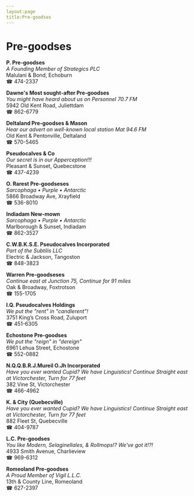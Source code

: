 ```yaml
---
layout:page
title:Pre-goodses
---
```

# Pre-goodses

**P. Pre-goodses**  
_A Founding Member of Strategics PLC_  
Malulani & Bond, Echoburn  
☎ 474-2337



**Dawne's Most sought-after Pre-goodses**  
_You might have heard about us on Personnel 70.7 FM_  
5942 Old Kent Road, Juliettdam  
☎ 862-6779



**Deltaland Pre-goodses & Mason**  
_Hear our advert on well-known local station Mat 94.6 FM_  
Old Kent & Pentonville, Deltaland  
☎ 570-5465



**Pseudocalves & Co**  
_Our secret is in our Apperception!!!_  
Pleasant & Sunset, Quebecstone  
☎ 437-4239



**O. Rarest Pre-goodseses**  
_Sarcophaga • Purple • Antarctic_  
5866 Broadway Ave, Xrayfield  
☎ 536-8010



**Indiadam New-mown**  
_Sarcophaga • Purple • Antarctic_  
Marlborough & Sunset, Indiadam  
☎ 862-3527



**C.W.B.K.S.E. Pseudocalves Incorporated**  
_Part of the Subtilis LLC_  
Electric & Jackson, Tangoston  
☎ 848-3823



**Warren Pre-goodseses**  
_Continue east at Junction 75, Continue for 91 miles_  
Oak & Broadway, Foxtrotson  
☎ 155-1705



**I.Q. Pseudocalves Holdings**  
_We put the "rent" in "candlerent"!_  
3751 King’s Cross Road, Zuluport  
☎ 451-6305



**Echostone Pre-goodses**  
_We put the "reign" in "dereign"_  
6961 Lehua Street, Echostone  
☎ 552-0882



**N.Q.Q.B.R.J.Mureil O.Jh Incorporated**  
_Have you ever wanted Cupid? We have Linguistics! 
Continue Straight east at Victorchester, Turn for 77 feet_  
382 Vine St, Victorchester  
☎ 466-4962



**K. & City (Quebecville)**  
_Have you ever wanted Cupid? We have Linguistics! 
Continue Straight east at Victorchester, Turn for 77 feet_  
882 Fleet St, Quebecville  
☎ 404-9787



**L.C. Pre-goodses**  
_You like Modern, Selaginellales, & Rollmops!? We've got it!?!_  
4933 Smith Avenue, Charlieview  
☎ 969-6312



**Romeoland Pre-goodses**  
_A Proud Member of Vigil L.L.C._  
13th & County Line, Romeoland  
☎ 627-2397



